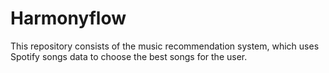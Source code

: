 # Harmonyflow
This repository consists of the music recommendation system, which uses Spotify songs data to choose the best songs for the user.
